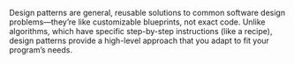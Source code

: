 Design patterns are general, reusable solutions to common software design problems—they’re like customizable blueprints, not exact code. Unlike algorithms, which have specific step-by-step instructions (like a recipe), design patterns provide a high-level approach that you adapt to fit your program’s needs.

